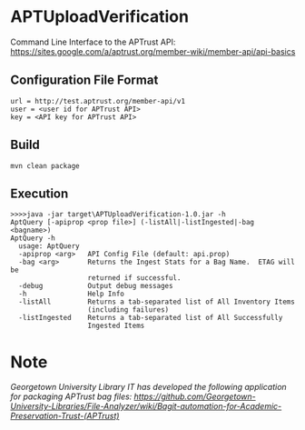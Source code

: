 # APTUploadVerification
Command Line Interface to the APTrust API: https://sites.google.com/a/aptrust.org/member-wiki/member-api/api-basics

## Configuration File Format

    url = http://test.aptrust.org/member-api/v1 
    user = <user id for APTrust API>
    key = <API key for APTrust API>
    
## Build

    mvn clean package
    
## Execution
    >>>>java -jar target\APTUploadVerification-1.0.jar -h
    AptQuery [-apiprop <prop file>] (-listAll|-listIngested|-bag <bagname>)
    AptQuery -h
      usage: AptQuery
      -apiprop <arg>   API Config File (default: api.prop)
      -bag <arg>       Returns the Ingest Stats for a Bag Name.  ETAG will be
                       returned if successful.
      -debug           Output debug messages
      -h               Help Info
      -listAll         Returns a tab-separated list of All Inventory Items
                       (including failures)
      -listIngested    Returns a tab-separated list of All Successfully
                       Ingested Items

# Note
_Georgetown University Library IT has developed the following application for packaging APTrust bag files: https://github.com/Georgetown-University-Libraries/File-Analyzer/wiki/Bagit-automation-for-Academic-Preservation-Trust-(APTrust)_
